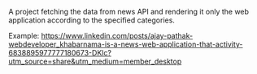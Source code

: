 A project fetching the data from news API and rendering it only the web application according to the specified categories.

Example: https://www.linkedin.com/posts/ajay-pathak-webdeveloper_khabarnama-is-a-news-web-application-that-activity-6838895977777180673-DKlc?utm_source=share&utm_medium=member_desktop
